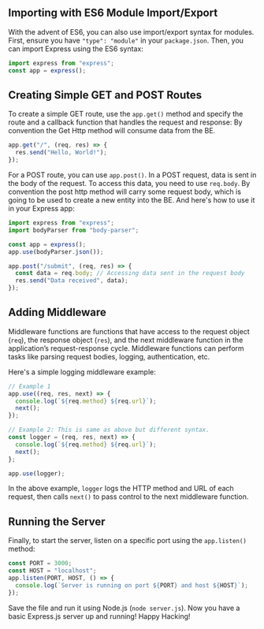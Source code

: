 ## Importing with ES6 Module Import/Export

With the advent of ES6, you can also use import/export syntax for modules. First, ensure you have `"type": "module"` in your `package.json`. Then, you can import Express using the ES6 syntax:

```javascript
import express from "express";
const app = express();
```

## Creating Simple GET and POST Routes

To create a simple GET route, use the `app.get()` method and specify the route and a callback function that handles the request and response:
By convention the Get Http method will consume data from the BE.

```javascript
app.get("/", (req, res) => {
  res.send("Hello, World!");
});
```

For a POST route, you can use `app.post()`. In a POST request, data is sent in the body of the request. To access this data, you need to use `req.body`.
By convention the post http method will carry some request body, which is going to be used to create a new entity into the BE.
And here's how to use it in your Express app:

```javascript
import express from "express";
import bodyParser from "body-parser";

const app = express();
app.use(bodyParser.json());

app.post("/submit", (req, res) => {
  const data = req.body; // Accessing data sent in the request body
  res.send("Data received", data);
});
```

## Adding Middleware

Middleware functions are functions that have access to the request object (`req`), the response object (`res`), and the next middleware function in the application’s request-response cycle. Middleware functions can perform tasks like parsing request bodies, logging, authentication, etc.

Here's a simple logging middleware example:

```javascript
// Example 1
app.use((req, res, next) => {
  console.log(`${req.method} ${req.url}`);
  next();
});

// Example 2: This is same as above but different syntax.
const logger = (req, res, next) => {
  console.log(`${req.method} ${req.url}`);
  next();
};

app.use(logger);
```

In the above example, `logger` logs the HTTP method and URL of each request, then calls `next()` to pass control to the next middleware function.

## Running the Server

Finally, to start the server, listen on a specific port using the `app.listen()` method:

```javascript
const PORT = 3000;
const HOST = "localhost";
app.listen(PORT, HOST, () => {
  console.log(`Server is running on port ${PORT} and host ${HOST}`);
});
```

Save the file and run it using Node.js (`node server.js`). Now you have a basic Express.js server up and running! Happy Hacking!
